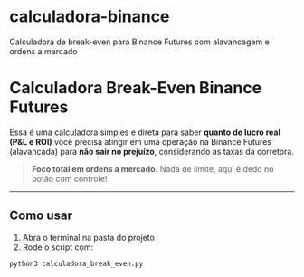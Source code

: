 # calculadora-binance
Calculadora de break-even para Binance Futures com alavancagem e ordens a mercado
# Calculadora Break-Even Binance Futures

Essa é uma calculadora simples e direta para saber **quanto de lucro real (P&L e ROI)** você precisa atingir em uma operação na Binance Futures (alavancada) para **não sair no prejuízo**, considerando as taxas da corretora.

> **Foco total em ordens a mercado.** Nada de limite, aqui é dedo no botão com controle!

---

## Como usar

1. Abra o terminal na pasta do projeto
2. Rode o script com:

```bash
python3 calculadora_break_even.py
